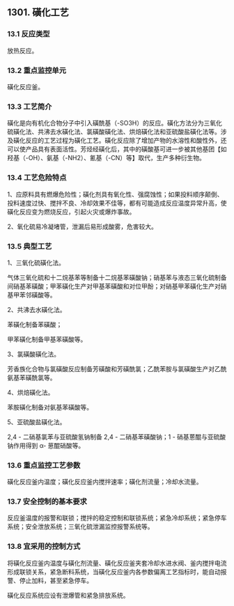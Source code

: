 ## 1301. 磺化工艺

### 13.1 反应类型

放热反应。

### 13.2 重点监控单元

磺化反应釜。

### 13.3 工艺简介

磺化是向有机化合物分子中引入磺酰基（-SO3H）的反应。磺化方法分为三氧化硫磺化法、共沸去水磺化法、氯磺酸磺化法、烘焙磺化法和亚硫酸盐磺化法等。涉及磺化反应的工艺过程为磺化工艺。磺化反应除了增加产物的水溶性和酸性外，还可以使产品具有表面活性。芳烃经磺化后，其中的磺酸基可进一步被其他基团【如羟基（-OH）、氨基（-NH2）、氰基（-CN）等】取代，生产多种衍生物。

### 13.4 工艺危险特点

1、应原料具有燃爆危险性；磺化剂具有氧化性、强腐蚀性；如果投料顺序颠倒、投料速度过快、搅拌不良、冷却效果不佳等，都有可能造成反应温度异常升高，使磺化反应变为燃烧反应，引起火灾或爆炸事故。

2、氧化硫易冷凝堵管，泄漏后易形成酸雾，危害较大。

### 13.5 典型工艺

1、三氧化硫磺化法。

气体三氧化硫和十二烷基苯等制备十二烷基苯磺酸钠；硝基苯与液态三氧化硫制备间硝基苯磺酸；甲苯磺化生产对甲基苯磺酸和对位甲酚；对硝基甲苯磺化生产对硝基甲苯邻磺酸等。

2、共沸去水磺化法。

苯磺化制备苯磺酸；

甲苯磺化制备甲基苯磺酸等。

3、氯磺酸磺化法。

芳香族化合物与氯磺酸反应制备芳磺酸和芳磺酰氯；乙酰苯胺与氯磺酸生产对乙酰氨基苯磺酰氯等。

4、烘焙磺化法。

苯胺磺化制备对氨基苯磺酸等。

5、亚硫酸盐磺化法。

2,4 - 二硝基氯苯与亚硫酸氢钠制备 2,4 - 二硝基苯磺酸钠；1 - 硝基蒽醌与亚硫酸钠作用得到 α- 葸醌硝酸等。

### 13.6 重点监控工艺参数

磺化反应釜内温度；磺化反应釜内搅拌速率；磺化剂流量；冷却水流量。

### 13.7 安全控制的基本要求

反应釜温度的报警和联锁；搅拌的稳定控制和联锁系统；紧急冷却系统；紧急停车系统；安全泄放系统；三氧化硫泄漏监控报警系统等。

### 13.8 宜采用的控制方式

将磺化反应釜内温度与磺化剂流量、磺化反应釜夹套冷却水进水阀、釜内搅拌电流形成联锁关系，紧急断料系统，当磺化反应釜内各参数偏离工艺指标时，能自动报警、停止加料，甚至紧急停车。

磺化反应系统应设有泄爆管和紧急排放系统。